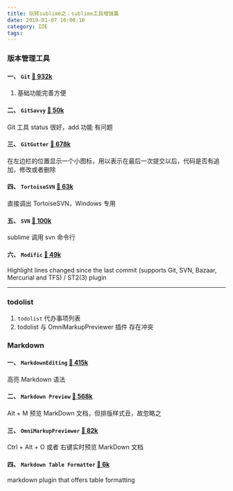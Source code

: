 ```yaml
---
title: 玩转sublime之：sublime工具增强篇
date: 2019-01-07 16:00:10
category: IDE
tags:
---
```


### 版本管理工具
#### 一、 `Git` [🔗️ 932k](https://packagecontrol.io/packages/Git)
1) 基础功能完善方便

#### 二、 `GitSavvy` [🔗️ 50k](https://packagecontrol.io/packages/GitSavvy)
Git 工具 status 很好，add 功能 有问题

#### 三、 `GitGutter` [🔗️ 678k](https://packagecontrol.io/packages/GitGutter)
在左边栏的位置显示一个小图标，用以表示在最后一次提交以后，代码是否有追加，修改或者删除

#### 四、 `TortoiseSVN` [🔗️ 63k](https://packagecontrol.io/packages/TortoiseSVN)
直接调出 TortoiseSVN，Windows 专用

#### 五、 `SVN` [🔗️ 100k](https://packagecontrol.io/packages/SVN)
sublime 调用 svn 命令行

#### 六、 `Modific` [🔗️ 49k](https://packagecontrol.io/packages/Modific)
Highlight lines changed since the last commit (supports Git, SVN, Bazaar, Mercurial and TFS) / ST2(3) plugin

----------

### todolist
1. `todolist` 代办事项列表
2. todolist 与 OmniMarkupPreviewer 插件 存在冲突

### Markdown
#### 一、 `MarkdownEditing` [🔗️ 415k](https://packagecontrol.io/packages/MarkdownEditing)
高亮 Markdown 语法

#### 二、 `Markdown Preview` [🔗️ 568k](https://packagecontrol.io/packages/MarkdownPreview)
Alt + M 预览 MarkDown 文档，但排版样式丑，故忽略之

#### 三、 `OmniMarkupPreviewer` [🔗️ 82k](https://packagecontrol.io/packages/OmniMarkupPreviewer)
Ctrl + Alt + O 或者 右键实时预览 MarkDown 文档

#### 四、 `Markdown Table Formatter` [🔗️ 6k](https://packagecontrol.io/packages/Markdown%20Table%20Formatter)
markdown plugin that offers table formatting
